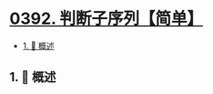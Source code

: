 # [0392. 判断子序列【简单】](https://github.com/tnotesjs/TNotes.leetcode/tree/main/notes/0392.%20%E5%88%A4%E6%96%AD%E5%AD%90%E5%BA%8F%E5%88%97%E3%80%90%E7%AE%80%E5%8D%95%E3%80%91)

<!-- region:toc -->

- [1. 📝 概述](#1--概述)

<!-- endregion:toc -->

## 1. 📝 概述
